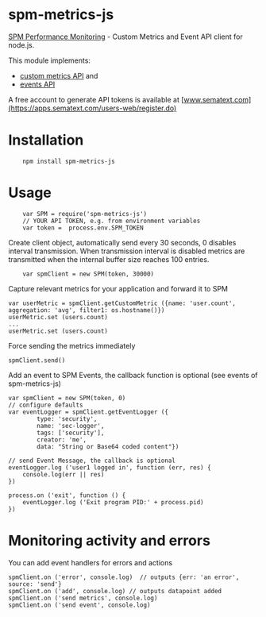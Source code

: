 spm-metrics-js
==============

[SPM Performance Monitoring](http://www.sematext.com/spm/) - Custom Metrics and Event API client for node.js.

This module implements:
 - [custom metrics API](https://sematext.atlassian.net/wiki/display/PUBSPM/Custom+Metrics)  and
 - [events API](https://sematext.atlassian.net/wiki/display/PUBSPM/Events+Integration)

A free account to generate API tokens is available at [www.sematext.com](https://apps.sematext.com/users-web/register.do)

# Installation
```
    npm install spm-metrics-js
```

# Usage


```
    var SPM = require('spm-metrics-js')
    // YOUR API TOKEN, e.g. from environment variables
    var token =  process.env.SPM_TOKEN
```

Create client object, automatically send every 30 seconds, 0 disables interval transmission.
When transmission interval is disabled metrics are transmitted when the internal buffer size reaches 100 entries.

```
    var spmClient = new SPM(token, 30000)
```


Capture relevant metrics for your application and forward it to SPM

    var userMetric = spmClient.getCustomMetric ({name: 'user.count', aggregation: 'avg', filter1: os.hostname()})
    userMetric.set (users.count)
    ...
    userMetric.set (users.count)


Force sending the metrics immediately

    spmClient.send()

Add an event to SPM Events, the callback function is optional (see events of spm-metrics-js)

    var spmClient = new SPM(token, 0)
    // configure defaults
    var eventLogger = spmClient.getEventLogger ({
            type: 'security',
            name: 'sec-logger',
            tags: ['security'],
            creator: 'me',
            data: "String or Base64 coded content"})

    // send Event Message, the callback is optional
    eventLogger.log ('user1 logged in', function (err, res) {
        console.log(err || res)
    })

    process.on ('exit', function () {
        eventLogger.log ('Exit program PID:' + process.pid)
    })


# Monitoring activity and errors

You can add event handlers for errors and actions

    spmClient.on ('error', console.log)  // outputs {err: 'an error', source: 'send'}
    spmClient.on ('add', console.log) // outputs datapoint added
    spmClient.on ('send metrics', console.log)
    spmClient.on ('send event', console.log)

